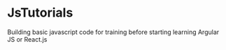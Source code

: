 # JsTutorials


Building basic javascript code for training before starting learning Argular JS or React.js

 